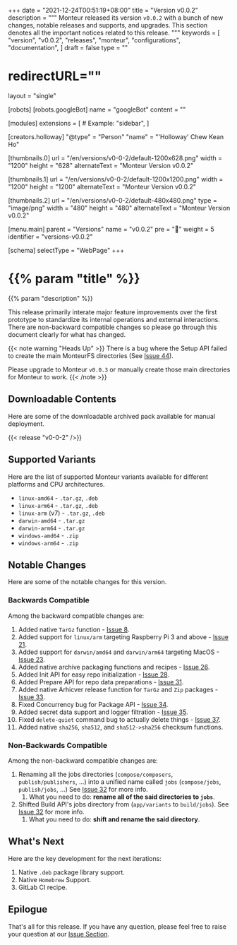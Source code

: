 +++
date = "2021-12-24T00:51:19+08:00"
title = "Version v0.0.2"
description = """
Monteur released its version `v0.0.2` with a bunch of new changes, notable
releases and supports, and upgrades. This section denotes all the important
notices related to this release.
"""
keywords = [
	"version",
	"v0.0.2",
	"releases",
	"monteur",
	"configurations",
	"documentation",
]
draft = false
type = ""
# redirectURL=""
layout = "single"


[robots]
[robots.googleBot]
name = "googleBot"
content = ""


[modules]
extensions = [
	# Example: "sidebar",
]


[creators.holloway]
"@type" = "Person"
"name" = "'Holloway' Chew Kean Ho"


[thumbnails.0]
url = "/en/versions/v0-0-2/default-1200x628.png"
width = "1200"
height = "628"
alternateText = "Monteur Version v0.0.2"

[thumbnails.1]
url = "/en/versions/v0-0-2/default-1200x1200.png"
width = "1200"
height = "1200"
alternateText = "Monteur Version v0.0.2"

[thumbnails.2]
url = "/en/versions/v0-0-2/default-480x480.png"
type = "image/png"
width = "480"
height = "480"
alternateText = "Monteur Version v0.0.2"


[menu.main]
parent = "Versions"
name = "v0.0.2"
pre = "🏅"
weight = 5
identifier = "versions-v0.0.2"


[schema]
selectType = "WebPage"
+++

# {{% param "title" %}}
{{% param "description" %}}

This release primarily interate major feature improvements over the first
prototype to standardize its internal operations and external interactions.
There are non-backward compatible changes so please go through this document
clearly for what has changed.

{{< note warning "Heads Up" >}}
There is a bug where the Setup API failed to create the main MonteurFS
directories (See [Issue 44](https://gitlab.com/zoralab/monteur/-/issues/44)).

Please upgrade to Monteur `v0.0.3` or manually create those main directories
for Monteur to work.
{{< /note >}}



## Downloadable Contents
Here are some of the downloadable archived pack available for manual deployment.

{{< release "v0-0-2" />}}




## Supported Variants
Here are the list of supported Monteur variants available for different
platforms and CPU architectures.

* `linux-amd64` - `.tar.gz`, `.deb`
* `linux-arm64` - `.tar.gz`, `.deb`
* `linux-arm` (v7) - `.tar.gz`, `.deb`
* `darwin-amd64` - `.tar.gz`
* `darwin-arm64` - `.tar.gz`
* `windows-amd64` - `.zip`
* `windows-arm64` - `.zip`




## Notable Changes
Here are some of the notable changes for this version.



### Backwards Compatible
Among the backward compatible changes are:

1. Added native `TarGz` function -
   [Issue 8](https://gitlab.com/zoralab/monteur/-/issues/8).
2. Added support for `linux/arm` targeting Raspberry Pi 3 and above -
   [Issue 21](https://gitlab.com/zoralab/monteur/-/issues/21).
3. Added support for `darwin/amd64` and `darwin/arm64` targeting MacOS -
   [Issue 23](https://gitlab.com/zoralab/monteur/-/issues/23).
4. Added native archive packaging functions and recipes -
   [Issue 26](https://gitlab.com/zoralab/monteur/-/issues/26).
5. Added Init API for easy repo initialization -
   [Issue 28](https://gitlab.com/zoralab/monteur/-/issues/28).
6. Added Prepare API for repo data preparations -
   [Issue 31](https://gitlab.com/zoralab/monteur/-/issues/31).
7. Added native Arhicver release function for `TarGz` and `Zip` packages -
   [Issue 33](https://gitlab.com/zoralab/monteur/-/issues/33).
8. Fixed Concurrency bug for Package API -
   [Issue 34](https://gitlab.com/zoralab/monteur/-/issues/34).
9. Added secret data support and logger filtration -
   [Issue 35](https://gitlab.com/zoralab/monteur/-/issues/35).
10. Fixed `delete-quiet` command bug to actually delete things -
   [Issue 37](https://gitlab.com/zoralab/monteur/-/issues/37).
11. Added native `sha256`, `sha512`, and `sha512->sha256` checksum functions.



### Non-Backwards Compatible
Among the non-backward compatible changes are:

1. Renaming all the jobs directories (`compose/composers`, `publish/publishers`,
   ...) into a unified name called `jobs` (`compose/jobs`, `publish/jobs`, ...)
   See [Issue 32](https://gitlab.com/zoralab/monteur/-/issues/32) for more info.
   1. What you need to do: **rename all of the said directories to `jobs`**.
2. Shifted Build API's jobs directory from (`app/variants` to `build/jobs`).
   See [Issue 32](https://gitlab.com/zoralab/monteur/-/issues/32) for more info.
   1. What you need to do: **shift and rename the said directory**.




## What's Next
Here are the key development for the next iterations:

1. Native `.deb` package library support.
2. Native `Homebrew` Support.
3. GitLab CI recipe.




## Epilogue
That's all for this release. If you have any question, please feel free to
raise your question at our
[Issue Section](https://gitlab.com/zoralab/monteur/-/issues).
